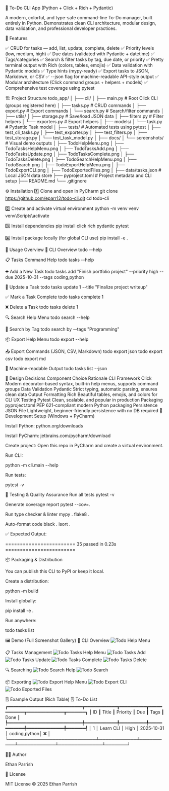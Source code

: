 🧠 To-Do CLI App (Python + Click + Rich + Pydantic)

A modern, colorful, and type-safe command-line To-Do manager, built entirely in Python.
Demonstrates clean CLI architecture, modular design, data validation, and professional developer practices.

🚀 Features

✅ CRUD for tasks — add, list, update, complete, delete
✅ Priority levels (low, medium, high)
✅ Due dates (validated with Pydantic + datetime)
✅ Tags/categories
✅ Search & filter tasks by tag, due date, or priority
✅ Pretty terminal output with Rich (colors, tables, emojis)
✅ Data validation with Pydantic models
✅ Type hints (mypy-ready)
✅ Export tasks to JSON, Markdown, or CSV
✅ --json flag for machine-readable API-style output
✅ Modular architecture (Click command groups + helpers + models)
✅ Comprehensive test coverage using pytest

🏗️ Project Structure
todo_app/
│
├── cli/
│   ├── main.py         # Root Click CLI (groups registered here)
│   ├── tasks.py        # CRUD commands
│   ├── export.py       # Export commands
│   └── search.py       # Search/filter commands
│
├── utils/
│   ├── storage.py      # Save/load JSON data
│   ├── filters.py      # Filter helpers
│   └── exporters.py    # Export helpers
│
├── models/
│   └── task.py         # Pydantic Task model
│
├── tests/              # Automated tests using pytest
│   ├── test_cli_tasks.py
│   ├── test_exporter.py
│   ├── test_filters.py
│   ├── test_storage.py
│   └── test_task_model.py
│
├── docs/
│   └── screenshots/    # Visual demo outputs
│       ├── TodoHelpMenu.png
│       ├── TodoTasksHelpMenu.png
│       ├── TodoTasksAdd.png
│       ├── TodoTasksUpdate.png
│       ├── TodoTasksComplete.png
│       ├── TodoTasksDelete.png
│       ├── TodoSearchHelpMenu.png
│       ├── TodoSearch.png
│       ├── TodoExportHelpMenu.png
│       ├── TodoExportCLI.png
│       ├── TodoExportedFiles.png
│
├── data/tasks.json     # Local JSON data store
├── pyproject.toml      # Project metadata and CLI setup
├── README.md
└── .gitignore

⚙️ Installation
1️⃣ Clone and open in PyCharm
git clone https://github.com/eparr12/todo-cli.git
cd todo-cli

2️⃣ Create and activate virtual environment
python -m venv venv
venv\Scripts\activate

3️⃣ Install dependencies
pip install click rich pydantic pytest

4️⃣ Install package locally (for global CLI use)
pip install -e .

🧩 Usage Overview
🏁 CLI Overview
todo --help

📋 Tasks Command Help
todo tasks --help

➕ Add a New Task
todo tasks add "Finish portfolio project" --priority high --due 2025-10-31 --tags coding,python

📝 Update a Task
todo tasks update 1 --title "Finalize project writeup"

✅ Mark a Task Complete
todo tasks complete 1

❌ Delete a Task
todo tasks delete 1

🔍 Search Help Menu
todo search --help

🔎 Search by Tag
todo search by --tags "Programming"

📦 Export Help Menu
todo export --help

📤 Export Commands (JSON, CSV, Markdown)
todo export json
todo export csv
todo export md

🤖 Machine-readable Output
todo tasks list --json

🧠 Design Decisions
Component	Choice	Rationale
CLI Framework	Click	Modern decorator-based syntax, built-in help menus, supports command groups
Data Validation	Pydantic	Strict typing, automatic parsing, ensures clean data
Output Formatting	Rich	Beautiful tables, emojis, and colors for CLI UX
Testing	Pytest	Clean, scalable, and popular in production
Packaging	pyproject.toml	PEP 621-compliant modern Python packaging
Persistence	JSON File	Lightweight, beginner-friendly persistence with no DB required
🧰 Development Setup (Windows + PyCharm)

Install Python: python.org/downloads

Install PyCharm: jetbrains.com/pycharm/download

Create project: Open this repo in PyCharm and create a virtual environment.

Run CLI:

python -m cli.main --help


Run tests:

pytest -v

🧪 Testing & Quality Assurance
Run all tests
pytest -v

Generate coverage report
pytest --cov=.

Run type checker & linter
mypy .
flake8 .

Auto-format code
black .
isort .


✅ Expected Output:

======================== 35 passed in 0.23s ========================

📦 Packaging & Distribution

You can publish this CLI to PyPI or keep it local.

Create a distribution:

python -m build


Install globally:

pip install -e .


Run anywhere:

todo tasks list

🖼️ Demo (Full Screenshot Gallery)
🏁 CLI Overview
![Todo Help Menu](docs/screenshots/TodoHelpMenu.png)

📋 Tasks Management
![Todo Tasks Help Menu](docs/screenshots/TodoTasksHelpMenu.png)
![Todo Tasks Add](docs/screenshots/TodoTasksAdd.png)
![Todo Tasks Update](docs/screenshots/TodoTasksUpdate.png)
![Todo Tasks Complete](docs/screenshots/TodoTasksComplete.png)
![Todo Tasks Delete](docs/screenshots/TodoTasksDelete.png)

🔍 Searching
![Todo Search Help](docs/screenshots/TodoSearchHelpMenu.png)
![Todo Search](docs/screenshots/TodoSearch.png)

📦 Exporting
![Todo Export Help Menu](docs/screenshots/TodoExportHelpMenu.png)
![Todo Export CLI](docs/screenshots/TodoExportCLI.png)
![Todo Exported Files](docs/screenshots/TodoExportedFiles.png)

🗒️ Example Output (Rich Table)
🗒️ To-Do List
┏━━━━━━━━━━━━━━━━━━━━━━━━━━━━┳━━━━━━━━━━━━┳━━━━━━━━━━┳━━━━━━━━━━━━┳━━━━━━━━━━━━━━┳━━━━━━━┓
┃ ID                         ┃ Title      ┃ Priority ┃ Due        ┃ Tags         ┃ Done  ┃
┡━━━━━━━━━━━━━━━━━━━━━━━━━━━━╇━━━━━━━━━━━━╇━━━━━━━━━━╇━━━━━━━━━━━━╇━━━━━━━━━━━━━━╇━━━━━━━┩
│ 1                          │ Learn CLI  │ High     │ 2025-10-31 │ coding,python│ ❌     │
└────────────────────────────┴────────────┴──────────┴────────────┴──────────────┴───────┘

🧑‍💻 Author

Ethan Parrish

📜 License

MIT License © 2025 Ethan Parrish